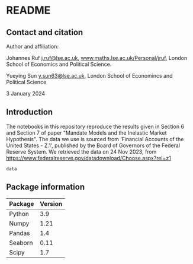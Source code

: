 # README

## Contact and citation
Author and affiliation:

Johannes Ruf j.ruf@lse.ac.uk, www.maths.lse.ac.uk/Personal/jruf, London School of Economics and Political Science.

Yueying Sun y.sun63@lse.ac.uk, London School of Economincs and Political Science

3 January 2024

## Introduction
The notebooks in this repository reproduce the results given in Section 6 and Section 7 of paper "Mandate Models and the Inelastic Market Hypothesis". The data we use is sourced from ‘Financial Accounts of the United States - Z.1’, published by the Board of Governors of the Federal Reserve System. We retrieved the data on 24 Nov 2023, from https://www.federalreserve.gov/datadownload/Choose.aspx?rel=z1

`data`



## Package information

| Package | Version | 
|--------|--------|
| Python | 3.9 |
| Numpy | 1.21 | 
| Pandas | 1.4 |
| Seaborn | 0.11 |
| Scipy | 1.7 |
